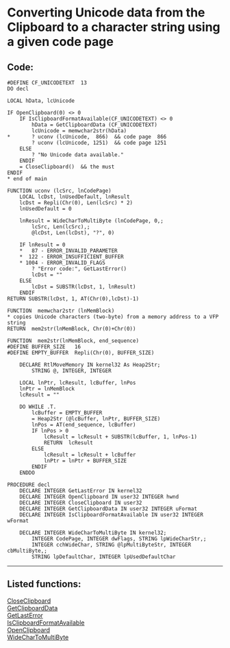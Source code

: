 
# Converting Unicode data from the Clipboard to a character string using a given code page

## Code:
```foxpro  
#DEFINE CF_UNICODETEXT  13
DO decl

LOCAL hData, lcUnicode

IF OpenClipboard(0) <> 0
	IF IsClipboardFormatAvailable(CF_UNICODETEXT) <> 0
		hData = GetClipboardData (CF_UNICODETEXT)
		lcUnicode = memwchar2str(hData)
*		? uconv (lcUnicode,  866)  && code page  866
		? uconv (lcUnicode, 1251)  && code page 1251
	ELSE
		? "No Unicode data available."
	ENDIF
	= CloseClipboard()  && the must
ENDIF
* end of main

FUNCTION uconv (lcSrc, lnCodePage)
	LOCAL lcDst, lnUsedDefault, lnResult
	lcDst = Repli(Chr(0), Len(lcSrc) * 2)
	lnUsedDefault = 0
	
	lnResult = WideCharToMultiByte (lnCodePage, 0,;
		lcSrc, Len(lcSrc),;
		@lcDst, Len(lcDst), "?", 0)

	IF lnResult = 0
	*   87 - ERROR_INVALID_PARAMETER
	*  122 - ERROR_INSUFFICIENT_BUFFER
	* 1004 - ERROR_INVALID_FLAGS
		? "Error code:", GetLastError()
		lcDst = ""
	ELSE
		lcDst = SUBSTR(lcDst, 1, lnResult)
	ENDIF
RETURN SUBSTR(lcDst, 1, AT(Chr(0),lcDst)-1)

FUNCTION  memwchar2str (lnMemBlock)
* copies Unicode characters (two-byte) from a memory address to a VFP string
RETURN  mem2str(lnMemBlock, Chr(0)+Chr(0))

FUNCTION  mem2str(lnMemBlock, end_sequence)
#DEFINE BUFFER_SIZE   16
#DEFINE EMPTY_BUFFER  Repli(Chr(0), BUFFER_SIZE)

	DECLARE RtlMoveMemory IN kernel32 As Heap2Str;
		STRING @, INTEGER, INTEGER

	LOCAL lnPtr, lcResult, lcBuffer, lnPos
	lnPtr = lnMemBlock
	lcResult = ""

	DO WHILE .T.
		lcBuffer = EMPTY_BUFFER
		= Heap2Str (@lcBuffer, lnPtr, BUFFER_SIZE)
		lnPos = AT(end_sequence, lcBuffer)
		IF lnPos > 0
			lcResult = lcResult + SUBSTR(lcBuffer, 1, lnPos-1)
			RETURN  lcResult
		ELSE
			lcResult = lcResult + lcBuffer
			lnPtr = lnPtr + BUFFER_SIZE
		ENDIF
	ENDDO

PROCEDURE decl
	DECLARE INTEGER GetLastError IN kernel32
	DECLARE INTEGER OpenClipboard IN user32 INTEGER hwnd
	DECLARE INTEGER CloseClipboard IN user32
	DECLARE INTEGER GetClipboardData IN user32 INTEGER uFormat
	DECLARE INTEGER IsClipboardFormatAvailable IN user32 INTEGER wFormat

	DECLARE INTEGER WideCharToMultiByte IN kernel32;
		INTEGER CodePage, INTEGER dwFlags, STRING lpWideCharStr,;
		INTEGER cchWideChar, STRING @lpMultiByteStr, INTEGER cbMultiByte,;
		STRING lpDefaultChar, INTEGER lpUsedDefaultChar  
```  
***  


## Listed functions:
[CloseClipboard](../libraries/user32/CloseClipboard.md)  
[GetClipboardData](../libraries/user32/GetClipboardData.md)  
[GetLastError](../libraries/kernel32/GetLastError.md)  
[IsClipboardFormatAvailable](../libraries/user32/IsClipboardFormatAvailable.md)  
[OpenClipboard](../libraries/user32/OpenClipboard.md)  
[WideCharToMultiByte](../libraries/kernel32/WideCharToMultiByte.md)  
